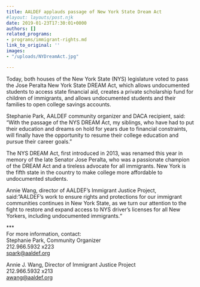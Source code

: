 ```yaml
---
title: AALDEF applauds passage of New York State Dream Act
#layout: layouts/post.njk
date: 2019-01-23T17:30:01+0000
authors: []
related_programs:
- programs/immigrant-rights.md
link_to_original: ''
images:
- "/uploads/NYDreamAct.jpg"

---
```

Today, both houses of the New York State (NYS) legislature voted to pass the Jose Peralta New York State DREAM Act, which allows undocumented students to access state financial aid, creates a private scholarship fund for children of immigrants, and allows undocumented students and their families to open college savings accounts.

Stephanie Park, AALDEF community organizer and DACA recipient, said: “With the passage of the NYS DREAM Act, my siblings, who have had to put their education and dreams on hold for years due to financial constraints, will finally have the opportunity to resume their college education and pursue their career goals.”

The NYS DREAM Act, first introduced in 2013, was renamed this year in memory of the late Senator Jose Peralta, who was a passionate champion of the DREAM Act and a tireless advocate for all immigrants. New York is the fifth state in the country to make college more affordable to undocumented students.

Annie Wang, director of  AALDEF’s Immigrant Justice Project, said:”AALDEF’s work to ensure rights and protections for our immigrant communities continues in New York State, as we turn our attention to the fight to restore and expand access to NYS driver’s licenses for all New Yorkers, including undocumented immigrants.“

\***  
For more information, contact:  
Stephanie Park, Community Organizer  
212\.966.5932 x223  
spark@aaldef.org

Annie J. Wang, Director of Immigrant Justice Project  
212\.966.5932 x213  
awang@aaldef.org